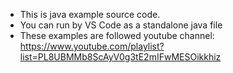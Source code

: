 * This is java example source code.
* You can run by VS Code as a standalone java file
* These examples are followed youtube channel: https://www.youtube.com/playlist?list=PL8UBMMb8ScAyV0g3tE2mIFwMESOikkhiz
